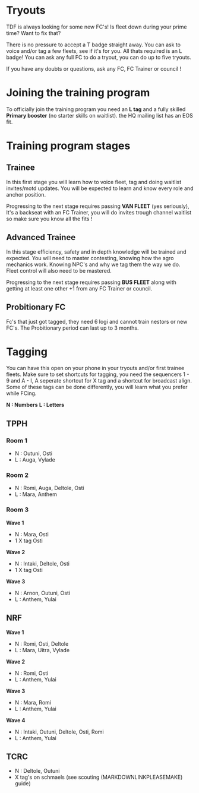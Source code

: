 
# Tryouts

TDF is always looking for some new FC's!
Is fleet down during your prime time? Want to fix that? 

There is no pressure to accept a T badge straight away. You can ask to voice and/or tag a few fleets, see if it's for you. All thats required is an L badge! You can ask any full FC to do a tryout, you can do up to five tryouts.

If you have any doubts or questions, ask any FC, FC Trainer or council !

# Joining the training program

To officially join the training program you need an **L tag** and a fully skilled **Primary booster** (no starter skills on waitlist). the HQ mailing list has an EOS fit.

# Training program stages
## Trainee
In this first stage you will learn how to voice fleet, tag and doing waitlist invites/motd updates. You will be expected to learn and know every role and anchor position.

Progressing to the next stage requires passing **VAN FLEET** (yes seriously), It's a backseat with an FC Trainer, you will do invites trough channel waitlist so make sure you know all the fits ! 
## Advanced Trainee
In this stage efficiency, safety and in depth knowledge will be trained and expected. You will need to master contesting, knowing how the agro mechanics work. Knowing NPC's and why we tag them the way we do. Fleet control will also need to be mastered.

Progressing to the next stage requires passing **BUS FLEET** along with getting at least one other +1 from any FC Trainer or council.
## Probitionary FC
Fc's that just got tagged, they need 6 logi and cannot train nestors or new FC's. The Probitionary period can last up to 3 months.


# Tagging
You can have this open on your phone in your tryouts and/or first trainee fleets.
Make sure to set shortcuts for tagging, you need the sequencers 1 - 9 and A - I, A seperate shortcut for X tag and a shortcut for broadcast align. Some of these tags can be done differently, you will learn what you prefer while FCing.

**N : Numbers**
**L : Letters**

## TPPH
### Room 1
* N : Outuni, Osti
* L : Auga, Vylade
### Room 2
* N : Romi, Auga, Deltole, Osti
* L : Mara, Anthem
### Room 3
**Wave 1**
* N : Mara, Osti 
* 1 X tag Osti

**Wave 2**
 * N : Intaki, Deltole, Osti
* 1 X tag Osti

**Wave 3**
* N : Arnon, Outuni, Osti
* L : Anthem, Yulai

## NRF
**Wave 1**
* N : Romi, Osti, Deltole
* L : Mara, Uitra, Vylade

**Wave 2**
* N : Romi, Osti
* L : Anthem, Yulai

**Wave 3**
* N : Mara, Romi
* L : Anthem, Yulai

**Wave 4**
* N : Intaki, Outuni, Deltole, Osti, Romi
* L : Anthem, Yulai


## TCRC
* N : Deltole, Outuni
* X tag's on schmaels (see scouting (MARKDOWNLINKPLEASEMAKE) guide)
